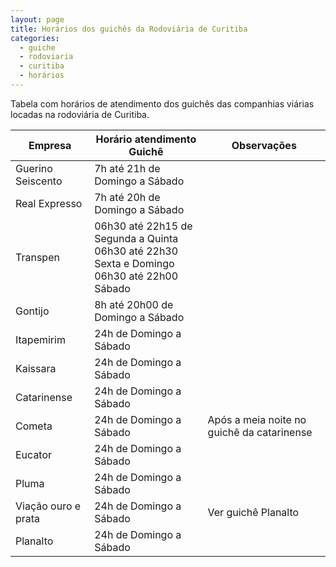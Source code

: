 ```yaml
---
layout: page
title: Horários dos guichês da Rodoviária de Curitiba
categories:
  - guiche
  - rodoviaria
  - curitiba
  - horários
---
```


Tabela com horários de atendimento dos guichês das companhias viárias
locadas na rodoviária de Curitiba.

| Empresa             | Horário atendimento Guichê                                                                   | Observações                                 |
|---------------------|----------------------------------------------------------------------------------------------|---------------------------------------------|
| Guerino Seiscento   | 7h até 21h de Domingo a Sábado                                                               |                                             |
| Real Expresso       | 7h até 20h de Domingo a Sábado                                                               |                                             |
| Transpen            |  06h30 até 22h15 de Segunda a Quinta <br> 06h30 até 22h30 Sexta e Domingo <br> 06h30 até 22h00 Sábado |                                             |
| Gontijo             | 8h até 20h00 de Domingo a Sábado                                                             |                                             |
| Itapemirim          | 24h de Domingo a Sábado                                                                      |                                             |
| Kaissara            | 24h de Domingo a Sábado                                                                      |                                             |
| Catarinense         | 24h de Domingo a Sábado                                                                      |                                             |
| Cometa              | 24h de Domingo a Sábado                                                                      | Após a meia noite  no guichê da catarinense |
| Eucator             | 24h de Domingo a Sábado                                                                      |                                             |
| Pluma               | 24h de Domingo a Sábado                                                                      |                                             |
| Viação ouro e prata | 24h de Domingo a Sábado                                                                      | Ver guichê Planalto                         |
| Planalto            | 24h de Domingo a Sábado                                                                      |                                             |
